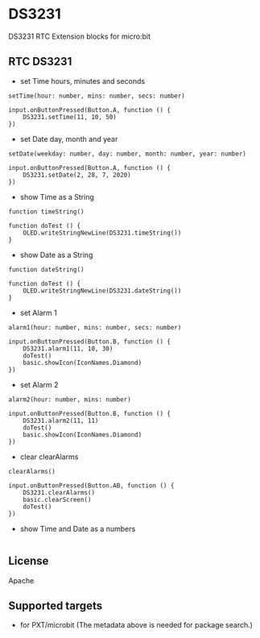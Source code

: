 # DS3231

 DS3231 RTC Extension blocks for micro:bit


## RTC DS3231

* set Time hours, minutes and seconds

```blocks
setTime(hour: number, mins: number, secs: number)

input.onButtonPressed(Button.A, function () {
    DS3231.setTime(11, 10, 50)
})

```

* set Date day, month and year

```blocks
setDate(weekday: number, day: number, month: number, year: number)

input.onButtonPressed(Button.A, function () {
    DS3231.setDate(2, 28, 7, 2020)
})

```

* show Time as a String

```blocks
function timeString()

function doTest () {
    OLED.writeStringNewLine(DS3231.timeString())
}
```

* show Date as a String

```blocks
function dateString()

function doTest () {
    OLED.writeStringNewLine(DS3231.dateString())
}
```

* set Alarm 1

```blocks
alarm1(hour: number, mins: number, secs: number)

input.onButtonPressed(Button.B, function () {
    DS3231.alarm1(11, 10, 30)
    doTest()
    basic.showIcon(IconNames.Diamond)
})
```

* set Alarm 2

```blocks
alarm2(hour: number, mins: number)

input.onButtonPressed(Button.B, function () {
    DS3231.alarm2(11, 11)
    doTest()
    basic.showIcon(IconNames.Diamond)
})
```

* clear clearAlarms
```blocks
clearAlarms()

input.onButtonPressed(Button.AB, function () {
    DS3231.clearAlarms()
    basic.clearScreen()
    doTest()
})
```





* show Time and Date as a numbers

```blocks
```

## License

Apache

## Supported targets

* for PXT/microbit
(The metadata above is needed for package search.)

